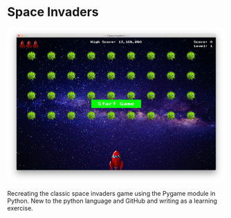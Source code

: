 # Space Invaders

![Alt text](/images/screenshot_game.jpg?raw=true "Space Invaders Screenshot")

Recreating the classic space invaders game using the Pygame module in Python.
New to the python language and GitHub and writing as a learning exercise.
